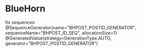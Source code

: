 # BlueHorn

fix sequences:
@SequenceGenerator(name="BHPOST_POSTID_GENERATOR", sequenceName="BHPOST_ID_SEQ", allocationSize=1)
	@GeneratedValue(strategy=GenerationType.AUTO, generator="BHPOST_POSTID_GENERATOR")
	
